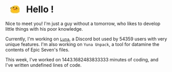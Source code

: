 <h1>   <img src="./spoink.gif" style="vertical-align:middle;" width="30px">   Hello ! </h1>

Nice to meet you! I'm just a guy without a tomorrow, who likes to develop little things with his poor knowledge.

Currently, I'm working on <a href='https://github.com/Asgarrrr/Luna'>`Luna`</a>, a Discord bot used by 54359 users with very unique features. I'm also working on `Yuna Unpack`, a tool for datamine the contents of Epic Seven's files.

This week, I've worked on 1443.1682483833333 minutes of coding, and I've written undefined lines of code.